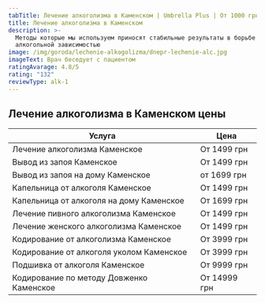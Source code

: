 ```yaml
---
tabTitle: Лечение алкоголизма в Каменском | Umbrella Plus | От 1000 грн
title: Лечение алкоголизма в Каменском
description: >-
  Методы которые мы используем приносят стабильные результаты в борьбе с
  алкогольной зависимостью
image: /img/goroda/lechenie-alkogolizma/dnepr-lechenie-alc.jpg
imageText: Врач беседует с пациентом
ratingAvarage: 4.8/5
rating: "132"
reviewType: alk-1
---
```


## Лечение алкоголизма в Каменском цены

| Услуга                                   | Цена         |
| ---------------------------------------- | ------------ |
| Лечение алкоголизма Каменское            | От 1499 грн  |
| Вывод из запоя Каменское                 | От 1499 грн  |
| Вывод из запоя на дому Каменское         | от 1699 грн  |
| Капельница от алкоголя Каменское         | От 1499 грн  |
| Капельница от алкоголя на дому Каменское | От 1699 грн  |
| Лечение пивного алкоголизма Каменское    | От 1499 грн  |
| Лечение женского алкоголизма Каменское   | От 1499 грн  |
| Кодирование от алкоголизма Каменское     | От 3999 грн  |
| Кодирование от алкоголя уколом Каменское | От 3999 грн  |
| Подшивка от алкоголя Каменское           | От 9999 грн  |
| Кодирование по методу Довженко Каменское | От 14999 грн |
